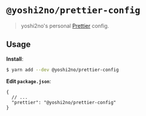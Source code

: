 # `@yoshi2no/prettier-config`

> yoshi2no's personal [Prettier](https://prettier.io) config.

## Usage

**Install**:

```bash
$ yarn add --dev @yoshi2no/prettier-config
```

**Edit `package.json`**:

```jsonc
{
  // ...
  "prettier": "@yoshi2no/prettier-config"
}
```
